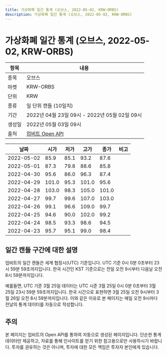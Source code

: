 ```yaml
---
title: 가상화폐 일간 통계 (오브스, 2022-05-02, KRW-ORBS)
description: 가상화폐 일간 통계 (오브스, 2022-05-02, KRW-ORBS)
---
```



가상화폐 일간 통계 (오브스, 2022-05-02, KRW-ORBS)
===

|항목|내용|
|--|--|
|종목|오브스|
|마켓|KRW-ORBS|
|단위|KRW|
|종류|일 단위 캔들 (10일치)|
|기간|2022년 04월 23일 09시 - 2022년 05월 02일 09시|
|생성일|2022년 05월 03일 09시|
|출처|[업비트 Open API](https://docs.upbit.com)|


|날짜|시가|저가|고가|종가|비고|
|--|--|--|--|--|--|
|2022-05-02|85.9|85.1|93.2|87.6|    |
|2022-05-01|87.3|79.8|88.6|85.8|    |
|2022-04-30|95.6|86.0|96.3|87.4|    |
|2022-04-29|101.0|95.3|101.0|95.6|    |
|2022-04-28|103.0|98.3|105.0|101.0|    |
|2022-04-27|99.7|99.6|107.0|103.0|    |
|2022-04-26|99.1|96.6|109.0|99.7|    |
|2022-04-25|94.6|90.0|102.0|99.2|    |
|2022-04-24|98.5|93.3|98.6|94.5|    |
|2022-04-23|95.7|95.1|99.0|98.4|    |


일간 캔들 구간에 대한 설명
---


업비트의 일간 캔들은 세계 협정시(UTC) 기준입니다. 
UTC 기준 0시 0분 0초부터 23시 59분 59초까지입니다. 
한국 시간인 KST 기준으로는 전일 오전 9시부터 다음날 오전 8시 59분까지입니다. 


예를들면, UTC 기준 3월 25일 데이터는 UTC 시준 3월 25일 0시 0분 0초부터 3월 25일 23시 59분 59초까지입니다. 
한국 시간으로 표현하면 3월 25일 오전 9시부터 3월 26일 오전 8시 59분까지입니다. 
이와 같은 이유로 본 페이지는 매일 오전 9시마다 전날의 통계 데이터를 자동으로 작성합니다. 


주의
---


본 페이지는 업비트의 Open API를 통하여 자동으로 생성된 페이지입니다. 
단순한 통계 데이터만 제공하고, 자료를 통해 인사이트를 얻기 위한 참고용으로만 사용하시기 바랍니다. 
투자를 권유하는 것은 아니며, 투자에 대한 모든 책임은 투자자 본인에게 있습니다. 

